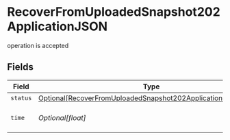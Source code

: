 # RecoverFromUploadedSnapshot202ApplicationJSON

operation is accepted


## Fields

| Field                                                                                                                                           | Type                                                                                                                                            | Required                                                                                                                                        | Description                                                                                                                                     |
| ----------------------------------------------------------------------------------------------------------------------------------------------- | ----------------------------------------------------------------------------------------------------------------------------------------------- | ----------------------------------------------------------------------------------------------------------------------------------------------- | ----------------------------------------------------------------------------------------------------------------------------------------------- |
| `status`                                                                                                                                        | [Optional[RecoverFromUploadedSnapshot202ApplicationJSONStatus]](../../models/operations/recoverfromuploadedsnapshot202applicationjsonstatus.md) | :heavy_minus_sign:                                                                                                                              | N/A                                                                                                                                             |
| `time`                                                                                                                                          | *Optional[float]*                                                                                                                               | :heavy_minus_sign:                                                                                                                              | Time spent to process this request                                                                                                              |